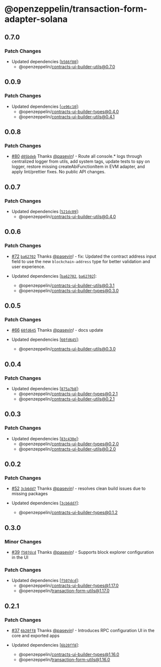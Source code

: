 # @openzeppelin/transaction-form-adapter-solana

## 0.7.0

### Patch Changes

- Updated dependencies [[`b566f80`](https://github.com/OpenZeppelin/contracts-ui-builder/commit/b566f804b8fbc439f66fc3459c211ae4e96b75ec)]:
  - @openzeppelin/contracts-ui-builder-utils@0.7.0

## 0.0.9

### Patch Changes

- Updated dependencies [[`ce96c10`](https://github.com/OpenZeppelin/contracts-ui-builder/commit/ce96c104e9e5df22ba335a8746cda740a70dbd0b)]:
  - @openzeppelin/contracts-ui-builder-types@0.4.0
  - @openzeppelin/contracts-ui-builder-utils@0.4.1

## 0.0.8

### Patch Changes

- [#80](https://github.com/OpenZeppelin/contracts-ui-builder/pull/80) [`d05bdeb`](https://github.com/OpenZeppelin/contracts-ui-builder/commit/d05bdebd110ed03280ebdc1a8c20e925d5f279cc) Thanks [@pasevin](https://github.com/pasevin)! - Route all console.\* logs through centralized logger from utils, add system tags, update tests to spy on logger, restore missing createAbiFunctionItem in EVM adapter, and apply lint/prettier fixes. No public API changes.

## 0.0.7

### Patch Changes

- Updated dependencies [[`521dc09`](https://github.com/OpenZeppelin/contracts-ui-builder/commit/521dc092e2394501affc9f3f37144ba8c735591c)]:
  - @openzeppelin/contracts-ui-builder-utils@0.4.0

## 0.0.6

### Patch Changes

- [#72](https://github.com/OpenZeppelin/contracts-ui-builder/pull/72) [`ba62702`](https://github.com/OpenZeppelin/contracts-ui-builder/commit/ba62702eea64cc2a1989f2d1f568f22ff414a4ca) Thanks [@pasevin](https://github.com/pasevin)! - fix: Updated the contract address input field to use the new `blockchain-address` type for better validation and user experience.

- Updated dependencies [[`ba62702`](https://github.com/OpenZeppelin/contracts-ui-builder/commit/ba62702eea64cc2a1989f2d1f568f22ff414a4ca), [`ba62702`](https://github.com/OpenZeppelin/contracts-ui-builder/commit/ba62702eea64cc2a1989f2d1f568f22ff414a4ca)]:
  - @openzeppelin/contracts-ui-builder-utils@0.3.1
  - @openzeppelin/contracts-ui-builder-types@0.3.0

## 0.0.5

### Patch Changes

- [#66](https://github.com/OpenZeppelin/contracts-ui-builder/pull/66) [`60fd645`](https://github.com/OpenZeppelin/contracts-ui-builder/commit/60fd6457fef301f87303fd22b03e12df10c26103) Thanks [@pasevin](https://github.com/pasevin)! - docs update

- Updated dependencies [[`60fd645`](https://github.com/OpenZeppelin/contracts-ui-builder/commit/60fd6457fef301f87303fd22b03e12df10c26103)]:
  - @openzeppelin/contracts-ui-builder-utils@0.3.0

## 0.0.4

### Patch Changes

- Updated dependencies [[`875a7b8`](https://github.com/OpenZeppelin/contracts-ui-builder/commit/875a7b8f00bec08b869b4a59c4def6e7b1790479)]:
  - @openzeppelin/contracts-ui-builder-types@0.2.1
  - @openzeppelin/contracts-ui-builder-utils@0.2.1

## 0.0.3

### Patch Changes

- Updated dependencies [[`83c430e`](https://github.com/OpenZeppelin/contracts-ui-builder/commit/83c430e86f47733bde89b560b70a7a922eebfe81)]:
  - @openzeppelin/contracts-ui-builder-types@0.2.0
  - @openzeppelin/contracts-ui-builder-utils@0.2.0

## 0.0.2

### Patch Changes

- [#52](https://github.com/OpenZeppelin/contracts-ui-builder/pull/52) [`3cb6dd7`](https://github.com/OpenZeppelin/contracts-ui-builder/commit/3cb6dd7e4f2bdf51860ae6abe51432bba0828037) Thanks [@pasevin](https://github.com/pasevin)! - resolves clean build issues due to missing packages

- Updated dependencies [[`3cb6dd7`](https://github.com/OpenZeppelin/contracts-ui-builder/commit/3cb6dd7e4f2bdf51860ae6abe51432bba0828037)]:
  - @openzeppelin/contracts-ui-builder-types@0.1.2

## 0.3.0

### Minor Changes

- [#39](https://github.com/OpenZeppelin/transaction-form-builder/pull/39) [`f507dcd`](https://github.com/OpenZeppelin/transaction-form-builder/commit/f507dcdc6cab173c812f9111c9c57d523d20740a) Thanks [@pasevin](https://github.com/pasevin)! - Supports block explorer configuration in the UI

### Patch Changes

- Updated dependencies [[`f507dcd`](https://github.com/OpenZeppelin/transaction-form-builder/commit/f507dcdc6cab173c812f9111c9c57d523d20740a)]:
  - @openzeppelin/contracts-ui-builder-types@1.17.0
  - @openzeppelin/transaction-form-utils@1.17.0

## 0.2.1

### Patch Changes

- [#37](https://github.com/OpenZeppelin/transaction-form-builder/pull/37) [`6b20ff8`](https://github.com/OpenZeppelin/transaction-form-builder/commit/6b20ff82cab748db41797dff0891890e35a24bfe) Thanks [@pasevin](https://github.com/pasevin)! - Introduces RPC configuration UI in the core and exported apps

- Updated dependencies [[`6b20ff8`](https://github.com/OpenZeppelin/transaction-form-builder/commit/6b20ff82cab748db41797dff0891890e35a24bfe)]:
  - @openzeppelin/contracts-ui-builder-types@1.16.0
  - @openzeppelin/transaction-form-utils@1.16.0

